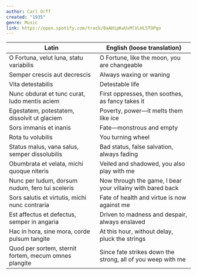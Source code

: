 ```yaml
---
author: Carl Orff
created: "1935"
genre: Music
link: https://open.spotify.com/track/0aAHipKwUxMlVLHL5TOPqo
---
```

| Latin                                                 | English (loose translation)                                 |
| ----------------------------------------------------- | ----------------------------------------------------------- |
| O Fortuna, velut luna, statu variabilis               | O Fortune, like the moon, you are changeable                |
| Semper crescis aut decrescis                          | Always waxing or waning                                     |
| Vita detestabilis                                     | Detestable life                                             |
| Nunc obdurat et tunc curat, ludo mentis aciem         | First oppresses, then soothes, as fancy takes it            |
| Egestatem, potestatem, dissolvit ut glaciem           | Poverty, power—it melts them like ice                       |
| Sors immanis et inanis                                | Fate—monstrous and empty                                    |
| Rota tu volubilis                                     | You turning wheel                                           |
| Status malus, vana salus, semper dissolubilis         | Bad status, false salvation, always fading                  |
| Obumbrata et velata, michi quoque niteris             | Veiled and shadowed, you also play with me                  |
| Nunc per ludum, dorsum nudum, fero tui sceleris       | Now through the game, I bear your villainy with bared back  |
| Sors salutis et virtutis, michi nunc contraria        | Fate of health and virtue is now against me                 |
| Est affectus et defectus, semper in angaria           | Driven to madness and despair, always enslaved              |
| Hac in hora, sine mora, corde pulsum tangite          | At this hour, without delay, pluck the strings              |
| Quod per sortem, sternit fortem, mecum omnes plangite | Since fate strikes down the strong, all of you weep with me |
